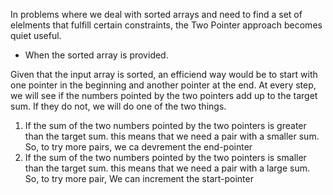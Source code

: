 In problems where we deal with sorted arrays and need to find a set of elelments that fulfill certain constraints, the Two Pointer approach becomes quiet useful.

* When the sorted array is provided.

Given that the input array is sorted, an efficiend way would be to start with one pointer in the beginning and another pointer at the end. 
At every step, we will see if the numbers pointed by the two pointers add up to the target sum. If they do not, we will do one of the two things.

1. If the sum of the two numbers pointed by the two pointers is greater than the target sum. this means that we need a pair with a smaller sum.
So, to try more pairs, we ca devrement the end-pointer
2. If the sum of the two numbers pointed by the two pointers is smaller than the target sum. this means that we need a pair with a large sum. So, to try more pair,
We can increment the start-pointer


